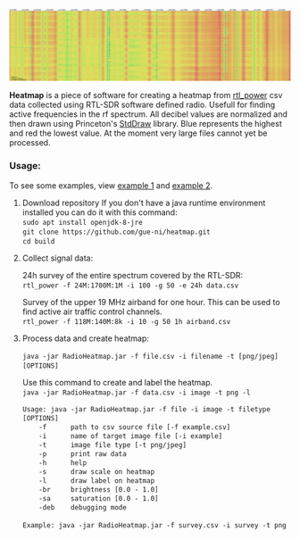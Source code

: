![Example Waterfall](examples/image_1.png)

**Heatmap** is a piece of software for creating a heatmap from [rtl_power](https://github.com/keenerd/rtl-sdr) csv data collected using RTL-SDR software defined radio. Usefull for finding active frequencies in the rf spectrum. All decibel values are normalized and then drawn using Princeton's [StdDraw](https://introcs.cs.princeton.edu/java/stdlib/javadoc/StdDraw.html) library. Blue represents the highest and red the lowest value. At the moment very large files cannot yet be processed. 


### Usage:
To see some examples, view [example 1](examples/image_1.png) and [example 2](examples/image_2.png). 

1. Download repository
    If you don't have a java runtime environment installed you can do it with this command:<br>
    `sudo apt install openjdk-8-jre`<br>
    `git clone https://github.com/gue-ni/heatmap.git` <br>
    `cd build` <br>

2. Collect signal data: 

    24h survey of the entire spectrum covered by the RTL-SDR:<br>
    `rtl_power -f 24M:1700M:1M -i 100 -g 50 -e 24h data.csv` 
  
    Survey of the upper 19 MHz airband for one hour. This can be used to find active air traffic control channels. <br>
    `rtl_power -f 118M:140M:8k -i 10 -g 50 1h airband.csv` 
  
3. Process data and create heatmap: <br>

    `java -jar RadioHeatmap.jar -f file.csv -i filename -t [png/jpeg] [OPTIONS]` 
  
    Use this command to create and label the heatmap. <br>
    `java -jar RadioHeatmap.jar -f data.csv -i image -t png -l` 
    <br>

    ```
    Usage: java -jar RadioHeatmap.jar -f file -i image -t filetype [OPTIONS]
        -f      path to csv source file [-f example.csv]
        -i      name of target image file [-i example]
        -t      image file type [-t png/jpeg]
        -p      print raw data
        -h      help
        -s      draw scale on heatmap
        -l      draw label on heatmap
        -br     brightness [0.0 - 1.0]
        -sa     saturation [0.0 - 1.0]
        -deb    debugging mode

    Example: java -jar RadioHeatmap.jar -f survey.csv -i survey -t png
    ```

